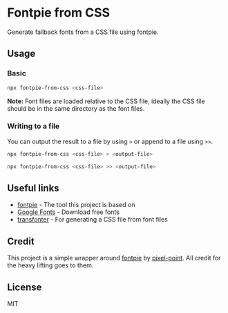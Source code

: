 # Fontpie from CSS

Generate fallback fonts from a CSS file using fontpie.

[build badge]:
	https://img.shields.io/github/actions/workflow/status/matt-kinton/fontpie-from-css/release.yml?branch=main&logo=github&style=flat-square
[build]:
	https://github.com/matt-kinton/fontpie-from-css/actions?query=workflow%3Arelease
[license badge]:
	https://img.shields.io/badge/license-MIT%20License-blue.svg?style=flat-square
[license]: https://github.com/matt-kinton/fontpie-from-css/blob/main/LICENSE

## Usage

### Basic

```bash
npx fontpie-from-css <css-file>
```

**Note:** Font files are loaded relative to the CSS file, ideally the CSS file
should be in the same directory as the font files.

### Writing to a file

You can output the result to a file by using `>` or append to a file using `>>`.

```bash
npx fontpie-from-css <css-file> > <output-file>
```

```bash
npx fontpie-from-css <css-file> >> <output-file>
```

## Useful links

- [fontpie](https://github.com/pixel-point/fontpie) - The tool this project is
  based on
- [Google Fonts](https://fonts.google.com/) - Download free fonts
- [transfonter](https://transfonter.org/) - For generating a CSS file from font
  files

## Credit

This project is a simple wrapper around
[fontpie](https://github.com/pixel-point/fontpie) by
[pixel-point](https://github.com/pixel-point). All credit for the heavy lifting
goes to them.

## License

MIT
